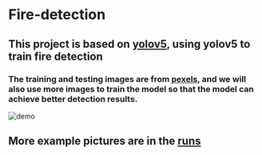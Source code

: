 # Fire-detection
## This project is based on [yolov5](https://github.com/ultralytics/yolov5), using yolov5 to train fire detection
### The training and testing images are from [pexels](https://www.pexels.com/), and we will also use more images to train the model so that the model can achieve better detection results.
![demo](https://github.com/Yuanc00/Fire-detection/blob/main/runs/detect/exp/pexels-daniel-johansson-1001880.jpg)

## More example pictures are in the [runs](https://github.com/Yuanc00/Fire-detection/tree/main/runs/detect)

